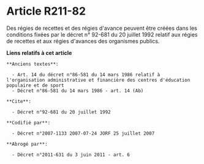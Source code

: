 # Article R211-82

Des régies de recettes et des régies d'avance peuvent être créées dans les conditions fixées par le décret n° 92-681 du 20
juillet 1992 relatif aux régies de recettes et aux régies d'avances des organismes publics.

**Liens relatifs à cet article**

	**Anciens textes**:

	  - Art. 14 du décret n°86-581 du 14 mars 1986 relatif à l'organisation administrative et financière des centres d'éducation populaire et de sport
	  - Décret n°86-581 du 14 mars 1986 - art. 14 (Ab)

	**Cite**:

	  - Décret n°92-681 du 20 juillet 1992

	**Codifié par**:

	  - Décret n°2007-1133 2007-07-24 JORF 25 juillet 2007

	**Abrogé par**:

	  - Décret n°2011-631 du 3 juin 2011 - art. 6
